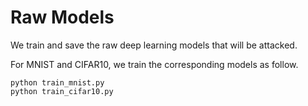 # Raw Models

We train and save the raw deep learning models that will be attacked.

For MNIST and CIFAR10, we train the corresponding models as follow.
```
python train_mnist.py
python train_cifar10.py
```